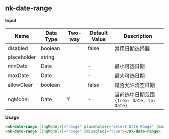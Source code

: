 ## nk-date-range

**Input**

| Name| Data Type | Two-way | Default Value | Description |
| --- | --- | --- | --- | --- |
| disabled | boolean | | false | 禁用日期选择器 |
| placeholder | string | | | |
| minDate | Date | | - | 最小可选日期 |
| maxDate | Date | | - | 最大可选日期 |
| allowClear | boolean | | false | 是否允许清空日期 |
| ngModel | Date | Y | - | 当前选中日期范围 `{from: Date, to: Date}` |
 
**Usage**
```html
<nk-date-range [(ngModel)]="range" placeholder="Select Date Range" [maxDate]="maxDate"></nk-date-range>
<nk-date-range [(ngModel)]="range" [disabled]="true"></nk-date-range>
```
